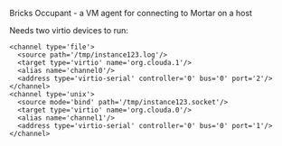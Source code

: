 Bricks Occupant - a VM agent for connecting to Mortar on a host

Needs two virtio devices to run:

    <channel type='file'>
      <source path='/tmp/instance123.log'/>
      <target type='virtio' name='org.clouda.1'/>
      <alias name='channel0'/>
      <address type='virtio-serial' controller='0' bus='0' port='2'/>
    </channel>
    <channel type='unix'>
      <source mode='bind' path='/tmp/instance123.socket'/>
      <target type='virtio' name='org.clouda.0'/>
      <alias name='channel1'/>
      <address type='virtio-serial' controller='0' bus='0' port='1'/>
    </channel>
